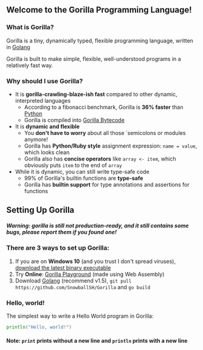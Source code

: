 ## Welcome to the Gorilla Programming Language!

### What is Gorilla?

Gorilla is a tiny, dynamically typed, flexible programming language, written in [Golang](https://golang.org/)

Gorilla is built to make simple, flexible, well-understood programs in a relatively fast way.

### Why should I use Gorilla?

- It is **gorilla-crawling-blaze-ish fast** compared to other dynamic, interpreted languages
    - According to a fibonacci benchmark, Gorilla is **36% faster** than [Python](https://www.python.org/)
    - Gorilla is compiled into [Gorilla Bytecode](https://github.com/SnowballSH/Gorilla/blob/master/code/code.go#L6-L100)
- It is **dynamic and flexible**
    - You **don't have to worry** about all those `semicolons or modules anymore!
    - Gorilla has **Python/Ruby style** assignment expression: `name = value`, which looks clean
    - Gorilla also has **concise operators** like `array <- item`, which obviously puts `item` to the end of `array`
- While it is dynamic, you can still write type-safe code
    - 99% of Gorilla's builtin functions are **type-safe**
    - Gorilla has **builtin support** for type annotations and assertions for functions

## Setting Up Gorilla

##### Warning: gorilla is still not production-ready, and it still contains some bugs, please report them if you found one!

### There are 3 ways to set up Gorilla:

1. If you are on **Windows 10** (and you trust I don't spread viruses), [download the latest binary executable](https://github.com/SnowballSH/Gorilla/releases)
2. Try **Online**: [Gorilla Playground](https://snowballsh.me/Gorilla-Playground/) (made using Web Assembly)
3. Download [Golang](https://golang.org/) (recommend v1.5), `git pull https://github.com/SnowballSH/Gorilla` and `go build`

### Hello, world!

The simplest way to write a Hello World program in Gorilla:

```go
println("Hello, world!")
```

#### Note: `print` prints without a new line and `println` prints with a new line
